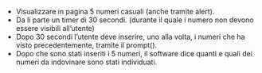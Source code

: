 
- Visualizzare in pagina 5 numeri casuali (anche tramite alert).
- Da lì parte un timer di 30 secondi. (durante il quale i numero non devono essere visibili all’utente)
- Dopo 30 secondi l’utente deve inserire, uno alla volta, i numeri che ha visto precedentemente, tramite il prompt().
- Dopo che sono stati inseriti i 5 numeri, il software dice quanti e quali dei numeri da indovinare sono stati individuati.